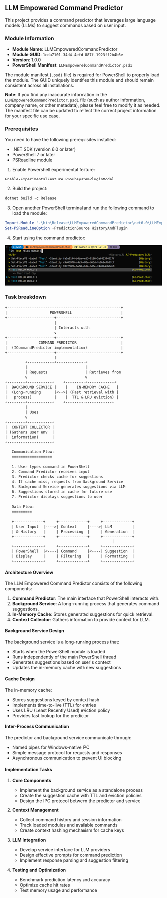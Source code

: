 ## LLM Empowered Command Predictor

This project provides a command predictor that leverages large language models (LLMs) to suggest commands based on user input.

### Module Information
- **Module Name**: LLMEmpoweredCommandPredictor
- **Module GUID**: `1cda7101-34d4-4efd-887f-1923ff2b4b6e`
- **Version**: 1.0.0
- **PowerShell Manifest**: `LLMEmpoweredCommandPredictor.psd1`

The module manifest (`.psd1` file) is required for PowerShell to properly load the module. The GUID uniquely identifies this module and should remain consistent across all installations.

**Note**: If you find any inaccurate information in the `LLMEmpoweredCommandPredictor.psd1` file (such as author information, company name, or other metadata), please feel free to modify it as needed. The manifest file can be updated to reflect the correct project information for your specific use case.

### Prerequisites
You need to have the following prerequisites installed:
- .NET SDK (version 6.0 or later)
- PowerShell 7 or later
- PSReadline module

1. Enable Powershell experimental feature:

```powershell
Enable-ExperimentalFeature PSSubsystemPluginModel
```

2. Build the project:

```powershell
dotnet build -c Release
```

3. Open another PowerShell terminal and run the following command to load the module:

```powershell
Import-Module ".\bin\Release\LLMEmpoweredCommandPredictor\net6.0\LLMEmpoweredCommandPredictor.dll" -Verbose
Set-PSReadLineOption -PredictionSource HistoryAndPlugin
```

4. Start using the command predictor:

![test](./doc/1.png)

### Task breakdown

``` plaintext
+---------------------------------------------------+
|                   POWERSHELL                      |
+---------------------+-----------------------------+
                      |
                      | Interacts with
                      v
+---------------------+-----------------------------+
|              COMMAND PREDICTOR                    |
|  (ICommandPredictor implementation)               |
+---------------------+-----------------------------+
                      |
         +------------+-------------+
         |                          |
         | Requests                 | Retrieves from
         v                          v
+--------+-----------+    +---------+------------+
|  BACKGROUND SERVICE |    |    IN-MEMORY CACHE   |
|  (Long-running      |<-->| (Fast retrieval with |
|   process)          |    |  TTL & LRU eviction) |
+--------+-----------+    +---------------------+
         |
         | Uses
         v
+--------+-----------+
|  CONTEXT COLLECTOR |
| (Gathers user env  |
|  information)      |
+--------------------+

   Communication Flow:
   ==================
   
   1. User types command in PowerShell
   2. Command Predictor receives input
   3. Predictor checks cache for suggestions
   4. If cache miss, requests from Background Service
   5. Background Service generates suggestions via LLM
   6. Suggestions stored in cache for future use
   7. Predictor displays suggestions to user

   Data Flow:
   =========
   
   +-------------+     +-------------+     +-------------+
   | User Input  |---->| Context     |---->| LLM         |
   | & History   |     | Processing  |     | Generation  |
   +-------------+     +-------------+     +-------------+
                                                |
   +-------------+     +-------------+     +-------------+
   | PowerShell  |<----| Command     |<----| Suggestion  |
   | Display     |     | Filtering   |     | Formatting  |
   +-------------+     +-------------+     +-------------+
```

#### Architecture Overview
The LLM Empowered Command Predictor consists of the following components:

1. **Command Predictor**: The main interface that PowerShell interacts with.
2. **Background Service**: A long-running process that generates command suggestions.
3. **In-Memory Cache**: Stores generated suggestions for quick retrieval.
4. **Context Collector**: Gathers information to provide context for LLM.

#### Background Service Design
The background service is a long-running process that:
- Starts when the PowerShell module is loaded
- Runs independently of the main PowerShell thread
- Generates suggestions based on user's context
- Updates the in-memory cache with new suggestions

#### Cache Design
The in-memory cache:
- Stores suggestions keyed by context hash
- Implements time-to-live (TTL) for entries
- Uses LRU (Least Recently Used) eviction policy
- Provides fast lookup for the predictor

#### Inter-Process Communication
The predictor and background service communicate through:
- Named pipes for Windows-native IPC
- Simple message protocol for requests and responses
- Asynchronous communication to prevent UI blocking

#### Implementation Tasks

1. **Core Components**
   - Implement the background service as a standalone process
   - Create the suggestion cache with TTL and eviction policies
   - Design the IPC protocol between the predictor and service

2. **Context Management**
   - Collect command history and session information
   - Track loaded modules and available commands
   - Create context hashing mechanism for cache keys

3. **LLM Integration**
   - Develop service interface for LLM providers
   - Design effective prompts for command prediction
   - Implement response parsing and suggestion filtering

4. **Testing and Optimization**
   - Benchmark prediction latency and accuracy
   - Optimize cache hit rates
   - Test memory usage and performance
